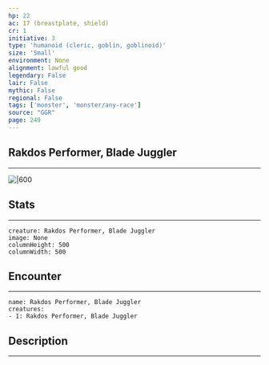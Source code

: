 ```yaml
---
hp: 22
ac: 17 (breastplate, shield)
cr: 1
initiative: 3
type: 'humanoid (cleric, goblin, goblinoid)'    
size: 'Small'
environment: None
alignment: lawful good
legendary: False
lair: False
mythic: False
regional: False
tags: ['monster', 'monster/any-race']
source: "GGR"
page: 249
---
```


## Rakdos Performer, Blade Juggler
---

![|600](D:/Program%20Files/5e.tools/img/bestiary/GGR/Rakdos%20Performer.jpg)

## Stats
---

```statblock
creature: Rakdos Performer, Blade Juggler
image: None
columnHeight: 500
columnWidth: 500
```

## Encounter
---

```encounter-table
name: Rakdos Performer, Blade Juggler
creatures:
- 1: Rakdos Performer, Blade Juggler
```

## Description
---




